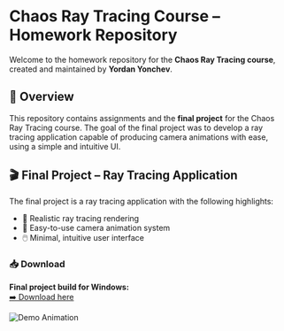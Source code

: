 # Chaos Ray Tracing Course – Homework Repository

Welcome to the homework repository for the **Chaos Ray Tracing course**, created and maintained by **Yordan Yonchev**.

## 📌 Overview

This repository contains assignments and the **final project** for the Chaos Ray Tracing course. The goal of the final project was to develop a ray tracing application capable of producing camera animations with ease, using a simple and intuitive UI.

## 🎬 Final Project – Ray Tracing Application

The final project is a ray tracing application with the following highlights:

- 🔭 Realistic ray tracing rendering  
- 🎥 Easy-to-use camera animation system  
- 🖱️ Minimal, intuitive user interface  

### 📥 Download

**Final project build for Windows:**  
[➡️ Download here](https://drive.google.com/file/d/19vXJcpIW4CEaTfXhmylffmbrqmzodtxI/view?usp=sharing)

![Demo Animation](FinalProjectChaos/yordananimation.gif)
